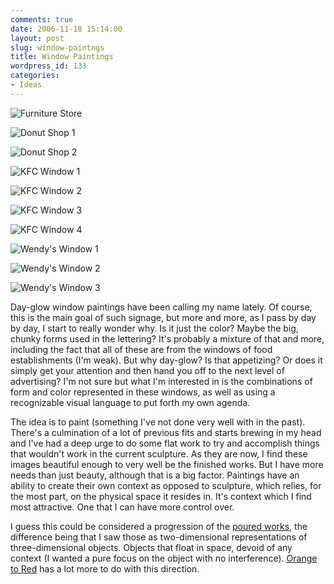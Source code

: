 ```yaml
---
comments: true
date: 2006-11-18 15:14:00
layout: post
slug: window-paintngs
title: Window Paintings
wordpress_id: 133
categories:
- Ideas
---
```



![Furniture Store](http://ryanfitzer.com/main/wp-content/uploads/2006/11/furniture1.jpg)

![Donut Shop 1](http://ryanfitzer.com/main/wp-content/uploads/2006/11/donut1.jpg)

![Donut Shop 2](http://ryanfitzer.com/main/wp-content/uploads/2006/11/donut2.jpg)

![KFC Window 1](http://ryanfitzer.com/main/wp-content/uploads/2006/11/kfc1.jpg)

![KFC Window 2](http://ryanfitzer.com/main/wp-content/uploads/2006/11/kfc2.jpg)

![KFC Window 3](http://ryanfitzer.com/main/wp-content/uploads/2006/11/kfc3.jpg)

![KFC Window 4](http://ryanfitzer.com/main/wp-content/uploads/2006/11/kfc4.jpg)

![Wendy's Window 1](http://ryanfitzer.com/main/wp-content/uploads/2006/11/wendys1.jpg)

![Wendy's Window 2](http://ryanfitzer.com/main/wp-content/uploads/2006/11/wendys2.jpg)

![Wendy's Window 3](http://ryanfitzer.com/main/wp-content/uploads/2006/11/wendys3.jpg)

Day-glow window paintings have been calling my name lately. Of course, this is the main goal of such signage, but more and more, as I pass by day by day, I start to really wonder why. Is it just the color? Maybe the big, chunky forms used in the lettering? It's probably a mixture of that and more, including the fact that all of these are from the windows of food establishments (I'm weak). But why day-glow? Is that appetizing? Or does it simply get your attention and then hand you off to the next level of advertising? I'm not sure but what I'm interested in is the combinations of form and color represented in these windows, as well as using a recognizable visual language to put forth my own agenda.

The idea is to paint (something I've not done very well with in the past). There's a culmination of a lot of previous fits and starts brewing in my head and I've had a deep urge to do some flat work to try and accomplish things that wouldn't work in the current sculpture. As they are now, I find these images beautiful enough to very well be the finished works. But I have more needs than just beauty, although that is a big factor. Paintings have an ability to create their own context as opposed to sculpture, which relies, for the most part, on the physical space it resides in. It's context which I find most attractive. One that I can have more control over.

I guess this could be considered a progression of the [poured works](http://ryanfitzer.com/main/?p=118), the difference being that I saw those as two-dimensional representations of three-dimensional objects. Objects that float in space, devoid of any context (I wanted a pure focus on the object with no interference). [Orange to Red](http://ryanfitzer.com/main/?p=48) has a lot more to do with this direction.

